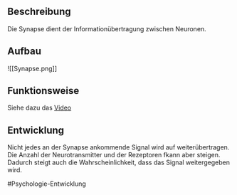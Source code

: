 ## Beschreibung
Die Synapse dient der Informationübertragung zwischen Neuronen.

## Aufbau
![[Synapse.png]]

## Funktionsweise
Siehe dazu das [Video](https://www.youtube.com/watch?v=EGKTH60rvoU)

## Entwicklung
Nicht jedes an der Synapse ankommende Signal wird auf weiterübertragen. Die Anzahl der Neurotransmitter und der Rezeptoren fkann aber steigen. Dadurch steigt auch die Wahrscheinlichkeit, dass das Signal weitergegeben wird.

#Psychologie-Entwicklung 